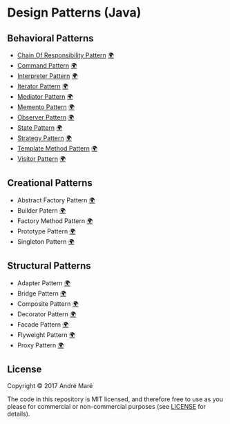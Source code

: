 # Design Patterns (Java)

## Behavioral Patterns
* [Chain Of Responsibility Pattern](https://github.com/Code2Bits/Design-Patterns-Java/tree/master/Behavioral%20Patterns/Chain%20Of%20Responsibility) [:earth_africa:](http://en.wikipedia.org/wiki/Chain_of_responsibility_pattern)
* [Command Pattern](https://github.com/Code2Bits/Design-Patterns-Java/tree/master/Behavioral%20Patterns/Command) [:earth_africa:](http://en.wikipedia.org/wiki/Command_pattern)
* [Interpreter Pattern](https://github.com/Code2Bits/Design-Patterns-Java/tree/master/Behavioral%20Patterns/Interpreter) [:earth_africa:](https://en.wikipedia.org/wiki/Interpreter_pattern)
* [Iterator Pattern](https://github.com/Code2Bits/Design-Patterns-Java/tree/master/Behavioral%20Patterns/Iterator) [:earth_africa:](http://en.wikipedia.org/wiki/Iterator_pattern)
* [Mediator Pattern](https://github.com/Code2Bits/Design-Patterns-Java/tree/master/Behavioral%20Patterns/Mediator) [:earth_africa:](http://en.wikipedia.org/wiki/Mediator_pattern)
* [Memento Pattern](https://github.com/Code2Bits/Design-Patterns-Java/tree/master/Behavioral%20Patterns/Memento) [:earth_africa:](http://en.wikipedia.org/wiki/Memento_pattern)
* [Observer Pattern](https://github.com/Code2Bits/Design-Patterns-Java/tree/master/Behavioral%20Patterns/Observer) [:earth_africa:](http://en.wikipedia.org/wiki/Observer_pattern)
* [State Pattern](https://github.com/Code2Bits/Design-Patterns-Java/tree/master/Behavioral%20Patterns/State) [:earth_africa:](http://en.wikipedia.org/wiki/State_pattern)
* [Strategy Pattern](https://github.com/Code2Bits/Design-Patterns-Java/tree/master/Behavioral%20Patterns/Strategy) [:earth_africa:](http://en.wikipedia.org/wiki/Strategy_pattern)
* [Template Method Pattern](https://github.com/Code2Bits/Design-Patterns-Java/tree/master/Behavioral%20Patterns/Template%20Method) [:earth_africa:](http://en.wikipedia.org/wiki/Template_method_pattern)
* [Visitor Pattern](https://github.com/Code2Bits/Design-Patterns-Java/tree/master/Behavioral%20Patterns/Visitor) [:earth_africa:](http://en.wikipedia.org/wiki/Visitor_pattern)


## Creational Patterns
* Abstract Factory Pattern [:earth_africa:](http://en.wikipedia.org/wiki/Abstract_factory_pattern)
* Builder Patern [:earth_africa:](http://en.wikipedia.org/wiki/Builder_pattern)
* Factory Method Pattern [:earth_africa:](http://en.wikipedia.org/wiki/Factory_method_pattern)
* Prototype Pattern [:earth_africa:](http://en.wikipedia.org/wiki/Prototype_pattern)
* Singleton Pattern [:earth_africa:](http://en.wikipedia.org/wiki/Singleton_pattern) 


## Structural Patterns
* Adapter Pattern [:earth_africa:](http://en.wikipedia.org/wiki/Adapter_pattern)
* Bridge Pattern [:earth_africa:](http://en.wikipedia.org/wiki/Bridge_pattern)
* Composite Pattern [:earth_africa:](http://en.wikipedia.org/wiki/Composite_pattern)
* Decorator Pattern [:earth_africa:](http://en.wikipedia.org/wiki/Decorator_pattern)
* Facade Pattern [:earth_africa:](http://en.wikipedia.org/wiki/Facade_pattern)
* Flyweight Pattern [:earth_africa:](https://en.wikipedia.org/wiki/Flyweight_pattern)
* Proxy Pattern [:earth_africa:](http://en.wikipedia.org/wiki/Proxy_pattern)



## License
Copyright © 2017 André Maré

The code in this repository is MIT licensed, and therefore free to use as you
please for commercial or non-commercial purposes (see [LICENSE](LICENSE) for
details).
